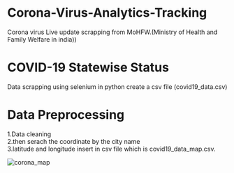 # Corona-Virus-Analytics-Tracking
Corona virus Live update scrapping from MoHFW.(Ministry of Health and Family Welfare in india))
# COVID-19 Statewise Status
Data scrapping using selenium in python
create a csv file (covid19_data.csv)
# Data Preprocessing  <br/>
1.Data cleaning <br/>
2.then serach the coordinate by the city name <br/>
3.latitude and longitude insert in csv file which is covid19_data_map.csv.

![corona_map](https://user-images.githubusercontent.com/51817568/84629290-aff62f00-af07-11ea-936c-ec167da89340.png)

